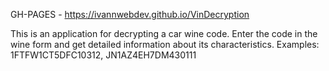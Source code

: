 GH-PAGES - https://ivannwebdev.github.io/VinDecryption

This is an application for decrypting a car wine code.
Enter the code in the wine form and get detailed information about its characteristics.
Examples: 1FTFW1CT5DFC10312, JN1AZ4EH7DM430111
